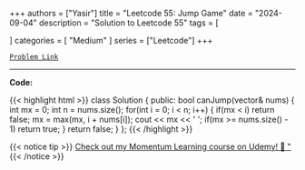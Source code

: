 
+++
authors = ["Yasir"]
title = "Leetcode 55: Jump Game"
date = "2024-09-04"
description = "Solution to Leetcode 55"
tags = [
    
]
categories = [
    "Medium"
]
series = ["Leetcode"]
+++



[`Problem Link`](https://leetcode.com/problems/jump-game/description/)

---

**Code:**

{{< highlight html >}}
class Solution {
public:
    bool canJump(vector<int>& nums) {
        int mx = 0;
        int n = nums.size();
        for(int i = 0; i < n; i++) {
            if(mx < i) return false;
            mx = max(mx, i + nums[i]);
            cout << mx << ' ';
            if(mx >= nums.size() - 1) return true;
        }
        return false;
    }
};
{{< /highlight >}}


{{< notice tip >}}
[Check out my Momentum Learning course on Udemy! 🚀 "](https://www.udemy.com/course/blind-75-the-data-structures-and-algorithms-essentials/)
{{< /notice >}}

